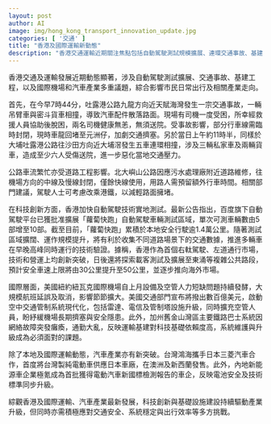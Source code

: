 ```yaml
---
layout: post
author: AI
image: img/hong_kong_transport_innovation_update.jpg
categories: [ '交通' ]
title: "香港及國際運輸新動態"
description: "香港交通運輸近期關注焦點包括自動駕駛測試規模擴展、連環交通事故、基建維修及國際機場、汽車產業等多重議題，綜合影響市民出行與產業發展。國際方面，美國機場及鐵路等基建挑戰持續，汽車產業亦見技術突破，多元發展之下，安全、效率和科技創新成為核心議題。"
---
```

香港交通及運輸發展近期動態顯著，涉及自動駕駛測試擴展、交通事故、基建工程，以及國際機場和汽車產業多重議題，綜合影響市民日常出行及相關產業走向。

首先，在今早7時44分，吐露港公路九龍方向近天賦海灣發生一宗交通事故，一輛吊臂車與密斗貨車相撞，導致汽車配件散落路面。現場有司機一度受困，所幸經救援人員協助後脫困，兩名司機健康無恙，無須送院。受事故影響，部分行車線需臨時封閉，現時車龍回堵至元洲仔，加劇交通擠塞。另於當日上午約11時半，同樣於大埔吐露港公路往沙田方向近大埔滘發生五車連環相撞，涉及三輛私家車及兩輛貨車，造成至少六人受傷送院，進一步惡化當地交通壓力。

公路車流繁忙亦受道路工程影響。北大嶼山公路因應污水處理廠附近道路維修，往機場方向的中線及慢線封閉，僅餘快線使用，用路人需預留額外行車時間。相關部門建議，駕駛人士可考慮改乘港鐵，以減輕路面擁堵。

在科技創新方面，香港加快自動駕駛技術實地測試。最新公告指出，百度旗下自動駕駛平台已獲批准擴展「蘿蔔快跑」自動駕駛車輛測試區域，單次可測車輛數由5部增至10部。截至目前，「蘿蔔快跑」累積於本地安全行駛逾1.4萬公里。隨著測試區域擴闊、運作規模提升，將有利於收集不同道路場景下的交通數據，推進多輛車在早晚高峰同時運行的技術驗證。據稱，香港作為首個右軚駕駛、左道通行市場，技術和營運上均創新突破，日後還將探索載客測試及擴展至東涌等複雜公共路段，預計安全車速上限將由30公里提升至50公里，並逐步推向海外市場。

國際層面，美國紐約紐瓦克國際機場自上月設備及空管人力短缺問題持續發酵，大規模航班延誤及取消，影響節節擴大。美國交通部門宣布將撥出數百億美元，啟動空中交通管制系統現代化，包括雷達、電信及管制塔設施升級，同時擴充空管人員，盼紓緩機場長期擠塞與安全隱患。此外，加州舊金山灣區主要鐵路巴士系統因網絡故障突發癱瘓，通勤大亂，反映運輸基建對科技基礎依賴度高，系統維護與升級成為必須面對的課題。

除了本地及國際運輸動態，汽車產業亦有新突破。台灣鴻海攜手日本三菱汽車合作，首度將台灣製純電動車供應日本車廠，在澳洲及新西蘭發售。此外，內地新能源車企業極氪成為首批獲得電動汽車新國標檢測報告的車企，反映電池安全及技術標準同步升級。

綜觀香港及國際運輸、汽車產業最新發展，科技創新與基礎設施建設持續驅動產業升級，但同時亦需積極應對交通安全、系統穩定與出行效率等多方挑戰。